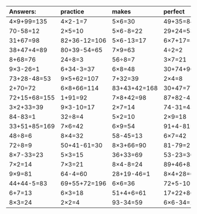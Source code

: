 | Answers: | practice | makes | perfect | ! |
| :--- | :--- | :--- | :--- | :--- |
| 4×9+99=135 | 4×2-1=7 | 5×6=30 | 49+35=84 | 20+12=32 | 
| 70-58=12 | 2×5=10 | 5×6-8=22 | 29+24=53 | 4×7=28 | 
| 31+67=98 | 82+36-12=106 | 5×6-13=17 | 6×7+17=59 | 16÷8=2 | 
| 38+47+4=89 | 80+39-54=65 | 7×9=63 | 4÷2=2 | 3×6=18 | 
| 8+68=76 | 24÷8=3 | 56÷8=7 | 3×7=21 | 16÷2=8 | 
| 9×3-26=1 | 6+34-3=37 | 6×8=48 | 30+74+96=200 | 9×5=45 | 
| 73+28-48=53 | 9×5+62=107 | 7+32=39 | 2×4=8 | 86-9=77 | 
| 2+70=72 | 6×8+66=114 | 83+43+42=168 | 30+47=77 | 9+24-18=15 | 
| 72+15+68=155 | 1+91=92 | 7×8+42=98 | 87+82-42=127 | 5×8+65=105 | 
| 3×2+33=39 | 9×3-10=17 | 2×7=14 | 74-31=43 | 3×5=15 | 
| 84-83=1 | 32÷8=4 | 5×2=10 | 2×9=18 | 5×5-1=24 | 
| 33+51+85=169 | 7×6=42 | 6×9=54 | 91+4-81=14 | 72+99-91=80 | 
| 48÷8=6 | 8×4=32 | 58-45=13 | 6×7=42 | 5×7-13=22 | 
| 72÷8=9 | 50+41-61=30 | 8×3+66=90 | 81-79=2 | 4×5=20 | 
| 8×7-33=23 | 5×3=15 | 36+33=69 | 53-23=30 | 14+59-4=69 | 
| 7×2=14 | 7×3=21 | 8×4-8=24 | 89+46+82=217 | 36-5=31 | 
| 9×9=81 | 64-4=60 | 28+19-46=1 | 8×4+28=60 | 73+24-45=52 | 
| 44+44-5=83 | 69+55+72=196 | 6×6=36 | 72+5-10=67 | 77+86-50=113 | 
| 6+7=13 | 6×3=18 | 51+4+6=61 | 17+22+86=125 | 62+51+90=203 | 
| 8×3=24 | 2×2=4 | 93-34=59 | 6×6-34=2 | 34+16-4=46 | 
